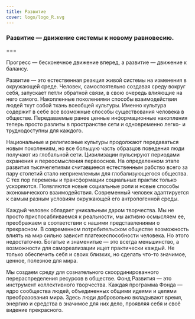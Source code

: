 ```yaml
---
title: Развитие
cover: logo/logo_R.svg
---
```


### Развитие — движение системы к новому равновесию.

===

Прогресс — бесконечное движение вперед, а развитие — движение к балансу.

Развитие — это естественная реакция живой системы на изменения в окружающей среде. Человек, самостоятельно создавая среду вокруг себя, запускает петли обратной связи, в свою очередь влияющие на него самого. Накопленные поколениями способы взаимодействия людей ткут собой ткань всеобщей культуры. Именно культура содержит в себе все возможные способы существования человека в обществе. Передаваемые ранее ценные информационные накопления теперь просто разлиты в пространстве сети и одновременно легко- и труднодоступны для каждого. 

Национальные и религиозные культуры продолжают передаваться новым поколениям, но все большую часть образцов поведения люди получают из глобальной сети. Цивилизации пульсируют периодами охранения и переосмысления первооснов. На определенном этапе развития тысячелетиями считавшееся естественным рабство всего за пару столетий стало неприемлемым для глобализующегося общества. С тех пор перемены и трансформации социальных практик только ускоряются. Появляются новые социальные роли и новые способы экономического взаимодействия. Современный человек адаптируется к самым разным условиям окружающей его антропогенной среды.

Каждый человек обладает уникальным даром творчества. Мы не просто приспосабливаемся к реальности, мы активно осмысляем ее, преображаем в соответствии с нашими представлениями о прекрасном. В современном потребительском обществе возможность влиять на мир сильно зависит платежеспособности человека. Но этого недостаточно. Богатые и знаменитые — это всегда меньшинство, а возможности для самореализации ищет практически каждый. Не только обеспечить себя и своих близких, но сделать что-то значимое, ценное, полезное для мира. 

Мы создаем среду для сознательного скоординированного перераспределения ресурсов в обществе. Фонд Развития — это инструмент коллективного творчества. Каждая программа Фонда — ядро сообщества людей, объединенных общими идеями и целями преобразования мира. Здесь люди добровольно вкладывают время, энергию и средства в значимое для них дело, проявляя себя и своё видение прекрасного. 
